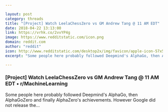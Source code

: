 ```yaml
---

layout: post
category: threads
title: "[Project] Watch LeelaChessZero vs GM Andrew Tang @ 11 AM EDT"
date: 2018-04-22 13:13:00
link: https://vrhk.co/2vvYP4g
image: https://www.redditstatic.com/icon.png
domain: reddit.com
author: "reddit"
icon: http://www.redditstatic.com/desktop2x/img/favicon/apple-icon-57x57.png
excerpt: "Some people here probably followed Deepmind's AlphaGo, then AlphaGoZero and finally AlphaZero's achievements. However Google did not release the..."

---
```


### [Project] Watch LeelaChessZero vs GM Andrew Tang @ 11 AM EDT • r/MachineLearning

Some people here probably followed Deepmind's AlphaGo, then AlphaGoZero and finally AlphaZero's achievements. However Google did not release the...